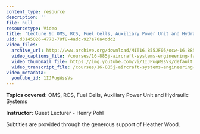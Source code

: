 ```yaml
---
content_type: resource
description: ''
file: null
resourcetype: Video
title: 'Lecture 9: OMS, RCS, Fuel Cells, Auxiliary Power Unit and Hydraulic Systems'
uid: d3145026-4770-78f8-4adc-927e70a4ddd2
video_files:
  archive_url: http://www.archive.org/download/MIT16.855JF05/ocw-16.885-06oct2005-220k.mp4
  video_captions_file: /courses/16-885j-aircraft-systems-engineering-fall-2005/5844de064d58571f98be530056b72de1_1IJPugWssVs.vtt
  video_thumbnail_file: https://img.youtube.com/vi/1IJPugWssVs/default.jpg
  video_transcript_file: /courses/16-885j-aircraft-systems-engineering-fall-2005/1835a1c9cf925289db8c48ac7acf8280_1IJPugWssVs.pdf
video_metadata:
  youtube_id: 1IJPugWssVs
---
```


**Topics covered:** OMS, RCS, Fuel Cells, Auxiliary Power Unit and Hydraulic Systems

**Instructor:** Guest Lecturer - Henry Pohl

Subtitles are provided through the generous support of Heather Wood.
